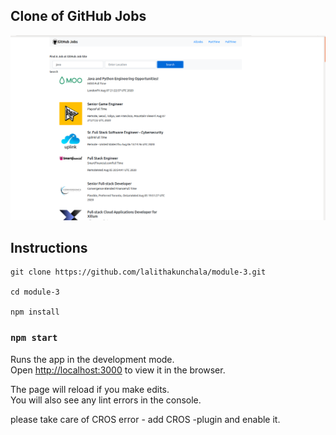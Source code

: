 

## Clone of GitHub Jobs

![](https://raw.githubusercontent.com/lalithakunchala/module-3/master/Github%20Jobs.png)

## Instructions

```
git clone https://github.com/lalithakunchala/module-3.git

cd module-3

npm install 

```

### `npm start`

Runs the app in the development mode.<br />
Open [http://localhost:3000](http://localhost:3000) to view it in the browser.

The page will reload if you make edits.<br />
You will also see any lint errors in the console.

please take care of CROS error - add CROS -plugin and enable it.


